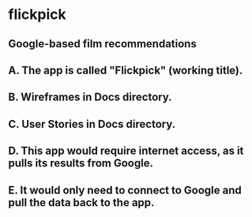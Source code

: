 # flickpick

## Google-based film recommendations

## A. The app is called "Flickpick" (working title).

## B. Wireframes in Docs directory.

## C. User Stories in Docs directory.

## D. This app would require internet access, as it pulls its results from Google.

## E. It would only need to connect to Google and pull the data back to the app.